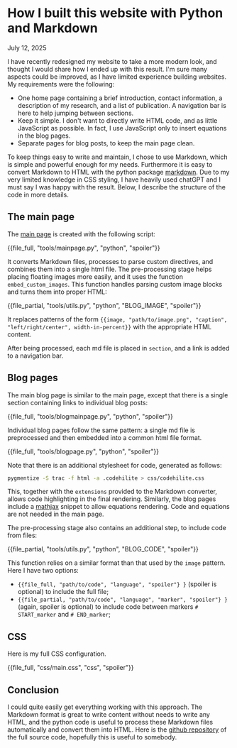 # How I built this website with Python and Markdown

July 12, 2025

I have recently redesigned my website to take a more modern look, and thought I would share how I ended up with this result.
I'm sure many aspects could be improved, as I have limited experience building websites.
My requirements were the following:

* One home page containing a brief introduction, contact information, a description of my research, and a list of publication. A navigation bar is here to help jumping between sections.
* Keep it simple. I don't want to directly write HTML code, and as little JavaScript as possible. In fact, I use JavaScript only to insert equations in the blog pages.
* Separate pages for blog posts, to keep the main page clean.

To keep things easy to write and maintain, I chose to use Markdown, which is simple and powerful enough for my needs.
Furthermore it is easy to convert Markdown to HTML with the python package [markdown](https://python-markdown.github.io/).
Due to my very limited knowledge in CSS styling, I have heavily used chatGPT and I must say I was happy with the result.
Below, I describe the structure of the code in more details.

## The main page


The [main page](../index.html) is created with the following script:

{{file_full, "tools/mainpage.py", "python", "spoiler"}}

It converts Markdown files, processes to parse custom directives, and combines them into a single html file. 
The pre-processing stage helps placing floating images more easily, and it uses the function `embed_custom_images`.
This function handles parsing custom image blocks and turns them into proper HTML:

{{file_partial, "tools/utils.py", "python", "BLOG_IMAGE", "spoiler"}}

It replaces patterns of the form `{{image, "path/to/image.png", "caption", "left/right/center", width-in-percent}}` with the appropriate HTML content.

After being processed, each md file is placed in `section`, and a link is added to a navigation bar.

## Blog pages

The main blog page is similar to the main page, except that there is a single section containing links to individual blog posts:

{{file_full, "tools/blogmainpage.py", "python", "spoiler"}}

Individual blog pages follow the same pattern: a single md file is preprocessed and then embedded into a common html file format.

{{file_full, "tools/blogpage.py", "python", "spoiler"}}

Note that there is an additional stylesheet for code, generated as follows:

~~~bash
pygmentize -S trac -f html -a .codehilite > css/codehilite.css
~~~
This, together with the `extensions` provided to the Markdown converter, allows code highlighting in the final rendering.
Similarly, the blog pages include a [mathjax](https://www.mathjax.org/) snippet to allow equations rendering.
Code and equations are not needed in the main page.

The pre-processing stage also contains an additional step, to include code from files:

{{file_partial, "tools/utils.py", "python", "BLOG_CODE", "spoiler"}}

This function relies on a similar format than that used by the `image` pattern.
Here I have two options:

* `{{file_full, "path/to/code", "language", "spoiler"} }` (spoiler is optional) to include the full file;
* `{{file_partial, "path/to/code", "language", "marker", "spoiler"} }` (again, spoiler is optional) to include code between markers `# START_marker` and `# END_marker`;

## CSS

Here is my full CSS configuration.

{{file_full, "css/main.css", "css", "spoiler"}}

## Conclusion

I could quite easily get everything working with this approach.
The Markdown format is great to write content without needs to write any HTML, and the python code is useful to process these Markdown files automatically and convert them into HTML.
Here is the [github repository](https://github.com/amlucas/amlucas.github.io/tree/dev) of the full source code, hopefully this is useful to somebody.
